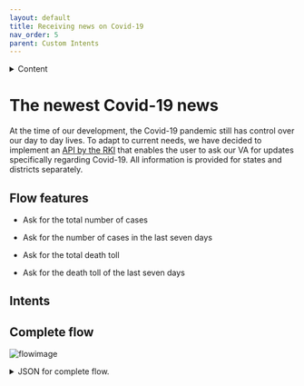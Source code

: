 ```yaml
---
layout: default
title: Receiving news on Covid-19
nav_order: 5
parent: Custom Intents
---
```


<details close markdown="block">
  <summary>
    Content
  </summary>
  {: .text-delta }
1. TOC
{:toc}
</details>

# The newest Covid-19 news

At the time of our development, the Covid-19 pandemic still has control over our day to day lives. To adapt to current needs, we have decided to implement an [API by the RKI](https://npgeo-corona-npgeo-de.hub.arcgis.com/) that enables the user to ask our VA for updates specifically regarding Covid-19. All information is provided for states and districts separately.

## Flow features

- Ask for the total number of cases

- Ask for the number of cases in the last seven days

- Ask for the total death toll

- Ask for the death toll of the last seven days

## Intents

## Complete flow

![flowimage](../assets/flow_covid.png)

<details close markdown="block">
  <summary>
    JSON for complete flow.
  </summary>

```json
[
   {
      "id":"7d70f1a6.26893",
      "type":"tab",
      "label":"Flow 2",
      "disabled":false,
      "info":""
   },
   {
      "id":"d4359c76.425b1",
      "type":"websocket in",
      "z":"7d70f1a6.26893",
      "name":"rhasspy",
      "server":"fef0743f.368ac",
      "client":"",
      "x":250,
      "y":340,
      "wires":[
         [
            "5a0497db.a27378"
         ]
      ]
   },
   {
      "id":"5a0497db.a27378",
      "type":"switch",
      "z":"7d70f1a6.26893",
      "name":"",
      "property":"intent.name",
      "propertyType":"msg",
      "rules":[
         {
            "t":"eq",
            "v":"CoronaStateInfo",
            "vt":"str"
         },
         {
            "t":"eq",
            "v":"CoronaDistrictInfo",
            "vt":"str"
         }
      ],
      "checkall":"true",
      "repair":false,
      "outputs":2,
      "x":430,
      "y":340,
      "wires":[
         [
            "657c1bda.c903b4"
         ],
         [
            "a5a058c1.b3fe2"
         ]
      ]
   },
   {
      "id":"c9558304.4d59d",
      "type":"http request",
      "z":"7d70f1a6.26893",
      "name":"TTS",
      "method":"POST",
      "ret":"txt",
      "paytoqs":"ignore",
      "url":"http://192.168.0.177:12101/api/text-to-speech",
      "tls":"",
      "persist":false,
      "proxy":"",
      "authType":"",
      "x":1190,
      "y":340,
      "wires":[
         [
            
         ]
      ]
   },
   {
      "id":"657c1bda.c903b4",
      "type":"http request",
      "z":"7d70f1a6.26893",
      "name":"",
      "method":"GET",
      "ret":"obj",
      "paytoqs":"ignore",
      "url":"https://services7.arcgis.com/mOBPykOjAyBO2ZKk/arcgis/rest/services/Coronaf%C3%A4lle_in_den_Bundesl%C3%A4ndern/FeatureServer/0/query?where=1%3D1&outFields=LAN_ew_GEN,Fallzahl,Death,cases7_bl,death7_bl&outSR=4326&f=json",
      "tls":"",
      "persist":false,
      "proxy":"",
      "authType":"",
      "x":650,
      "y":300,
      "wires":[
         [
            "1daaed6c.274c4b"
         ]
      ]
   },
   {
      "id":"1daaed6c.274c4b",
      "type":"function",
      "z":"7d70f1a6.26893",
      "name":"",
      "func":"var count=0;\nfor(i = 0; i < msg.payload.features.length; i++) {\n    if(msg.slots.state === msg.payload.features[i].attributes.LAN_ew_GEN.toLowerCase()) \n    {\n        msg = {payload: \"Hier sind die Korona Informationen für das Bundesland \" + msg.slots.state + \": es gab insgesamt \" + msg.payload.features[i].attributes.Fallzahl + \" Fälle von Korona, davon sind \" + msg.payload.features[i].attributes.cases7_bl + \" in den letzten 7 Tagen aufgetreten. Gestorben sind insgesamt \" + msg.payload.features[i].attributes.Death + \" Menschen, davon \" + msg.payload.features[i].attributes.death7_bl + \" in den letzten 7 Tagen. \"}\n        break;\n    }\n}\nreturn msg;",
      "outputs":1,
      "noerr":0,
      "initialize":"",
      "finalize":"",
      "x":960,
      "y":300,
      "wires":[
         [
            "c9558304.4d59d"
         ]
      ]
   },
   {
      "id":"a5a058c1.b3fe2",
      "type":"http request",
      "z":"7d70f1a6.26893",
      "name":"",
      "method":"GET",
      "ret":"obj",
      "paytoqs":"ignore",
      "url":"https://services7.arcgis.com/mOBPykOjAyBO2ZKk/arcgis/rest/services/RKI_Landkreisdaten/FeatureServer/0/query?where=BEZ%20%3D%20'LANDKREIS'&outFields=BEZ,cases,deaths,recovered,cases7_lk,death7_lk,GEN&outSR=4326&f=json",
      "tls":"",
      "persist":false,
      "proxy":"",
      "authType":"",
      "x":650,
      "y":360,
      "wires":[
         [
            "5deeb31b.4a0e0c"
         ]
      ]
   },
   {
      "id":"5deeb31b.4a0e0c",
      "type":"function",
      "z":"7d70f1a6.26893",
      "name":"",
      "func":"for(i = 0; i < msg.payload.features.length; i++) {\n    if(msg.slots.district === msg.payload.features[i].attributes.GEN.toLowerCase()) \n    {\n        msg = {payload: \"Hier sind die Korona Informationen für den Landkreis \" + msg.slots.district + \": es gab insgesamt \" + msg.payload.features[i].attributes.cases + \" Fälle von Korona, davon sind \" + msg.payload.features[i].attributes.cases7_lk + \" in den letzten 7 Tagen aufgetreten. Gestorben sind insgesamt \" + msg.payload.features[i].attributes.deaths + \" Menschen, davon \" + msg.payload.features[i].attributes.death7_lk + \" in den letzten 7 Tagen. \"}\n        break;\n    }\n}\nreturn msg;",
      "outputs":1,
      "noerr":0,
      "initialize":"",
      "finalize":"",
      "x":960,
      "y":360,
      "wires":[
         [
            "c9558304.4d59d"
         ]
      ]
   },
   {
      "id":"fef0743f.368ac",
      "type":"websocket-listener",
      "path":"ws://192.168.0.177:12101/api/events/intent",
      "wholemsg":"true"
   }
]
```